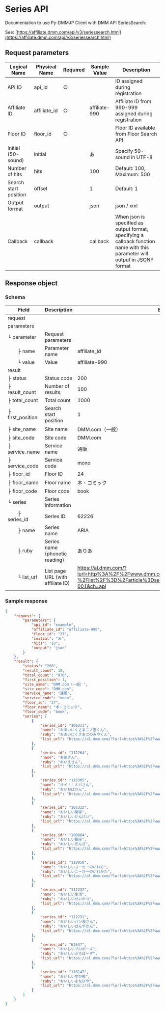 # Series API

Documentation to use Py-DMMJP Client with DMM API SeriesSearch:

See: [https://affiliate.dmm.com/api/v3/seriessearch.html](https://affiliate.dmm.com/api/v3/seriessearch.html)

## Request parameters

| Logical Name | Physical Name | Required | Sample Value | Description |
|--------------|---------------|----------|--------------|-------------|
| API ID | api_id | ○ | | ID assigned during registration |
| Affiliate ID | affiliate_id | ○ | affiliate-990 | Affiliate ID from 990-999 assigned during registration |
| Floor ID | floor_id | ○ | | Floor ID available from Floor Search API |
| Initial (50-sound) | initial | | あ | Specify 50-sound in UTF-8 |
| Number of hits | hits | | 100 | Default: 100, Maximum: 500 |
| Search start position | offset | | 1 | Default: 1 |
| Output format | output | | json | json / xml |
| Callback | callback | | callback | When json is specified as output format, specifying a callback function name with this parameter will output in JSONP format |

## Response object

### Schema

| Field | Description | Example |
|-------|-------------|---------|
| request |  |  |
| parameters |  |  |
| └ parameter | Request parameters |  |
| 　　├ name | Parameter name | affiliate_id |
| 　　└ value | Value | affiliate-990 |
| result |  |  |
| ├ status | Status code | 200 |
| ├ result_count | Number of results | 100 |
| ├ total_count | Total count | 1000 |
| ├ first_position | Search start position | 1 |
| ├ site_name | Site name | DMM.com（一般） |
| ├ site_code | Site code | DMM.com |
| ├ service_name | Service name | 通販 |
| ├ service_code | Service code | mono |
| ├ floor_id | Floor ID | 24 |
| ├ floor_name | Floor name | 本・コミック |
| ├ floor_code | Floor code | book |
| └ series | Series information |  |
| 　　├ series_id | Series ID | 62226 |
| 　　├ name | Series name | ARIA |
| 　　├ ruby | Series name (phonetic reading) | ありあ |
| 　　└ list_url | List page URL (with affiliate ID) | <https://al.dmm.com/?lurl=http%3A%2F%2Fwww.dmm.com%2Fmono%2Fbook%2F-%2Flist%2F%3D%2Farticle%3Dseries%2Fid%3D62226%2F&af_id=affiliate-001&ch=api> |

### Sample response

```json
{
    "request": {
        "parameters": {
            "api_id": "example",
            "affiliate_id": "affiliate-990",
            "floor_id": "27",
            "initial": "お",
            "hits": "10",
            "output": "json"
        }
    },
    "result": {
        "status": "200",
        "result_count": 10,
        "total_count": "970",
        "first_position": 1,
        "site_name": "DMM.com（一般）",
        "site_code": "DMM.com",
        "service_name": "通販",
        "service_code": "mono",
        "floor_id": "27",
        "floor_name": "本・コミック",
        "floor_code": "book",
        "series": [
            {
                "series_id": "105331",
                "name": "おあいにくさま二ノ宮くん",
                "ruby": "おあいにくさまにのみやくん",
                "list_url": "https://al.dmm.com/?lurl=https%3A%2F%2Fwww.dmm.com%2Fmono%2Fbook%2F-%2Flist%2F%3D%2Farticle%3Dseries%2Fid%3D105331%2F&af_id=affiliate-990&ch=api"
            },
            {
                "series_id": "112264",
                "name": "お家さん",
                "ruby": "おいえさん",
                "list_url": "https://al.dmm.com/?lurl=https%3A%2F%2Fwww.dmm.com%2Fmono%2Fbook%2F-%2Flist%2F%3D%2Farticle%3Dseries%2Fid%3D112264%2F&af_id=affiliate-990&ch=api"
            },
            {
                "series_id": "115305",
                "name": "オイ！！オバさん",
                "ruby": "おいおばさん",
                "list_url": "https://al.dmm.com/?lurl=https%3A%2F%2Fwww.dmm.com%2Fmono%2Fbook%2F-%2Flist%2F%3D%2Farticle%3Dseries%2Fid%3D115305%2F&af_id=affiliate-990&ch=api"
            },
            {
                "series_id": "105332",
                "name": "おいしい関係",
                "ruby": "おいしいかんけい",
                "list_url": "https://al.dmm.com/?lurl=https%3A%2F%2Fwww.dmm.com%2Fmono%2Fbook%2F-%2Flist%2F%3D%2Farticle%3Dseries%2Fid%3D105332%2F&af_id=affiliate-990&ch=api"
            },
            {
                "series_id": "100864",
                "name": "おいしい銀座",
                "ruby": "おいしいぎんざ",
                "list_url": "https://al.dmm.com/?lurl=https%3A%2F%2Fwww.dmm.com%2Fmono%2Fbook%2F-%2Flist%2F%3D%2Farticle%3Dseries%2Fid%3D100864%2F&af_id=affiliate-990&ch=api"
            },
            {
                "series_id": "110050",
                "name": "おいしいコーヒーのいれ方",
                "ruby": "おいしいこーひーのいれかた",
                "list_url": "https://al.dmm.com/?lurl=https%3A%2F%2Fwww.dmm.com%2Fmono%2Fbook%2F-%2Flist%2F%3D%2Farticle%3Dseries%2Fid%3D110050%2F&af_id=affiliate-990&ch=api"
            },
            {
                "series_id": "112232",
                "name": "おいしい生活",
                "ruby": "おいしいせいかつ",
                "list_url": "https://al.dmm.com/?lurl=https%3A%2F%2Fwww.dmm.com%2Fmono%2Fbook%2F-%2Flist%2F%3D%2Farticle%3Dseries%2Fid%3D112232%2F&af_id=affiliate-990&ch=api"
            },
            {
                "series_id": "112231",
                "name": "おいしいパン屋さん",
                "ruby": "おいしいぱんやさん",
                "list_url": "https://al.dmm.com/?lurl=https%3A%2F%2Fwww.dmm.com%2Fmono%2Fbook%2F-%2Flist%2F%3D%2Farticle%3Dseries%2Fid%3D112231%2F&af_id=affiliate-990&ch=api"
            },
            {
                "series_id": "62647",
                "name": "おいしいプロポーズ",
                "ruby": "おいしいぷろぽーず",
                "list_url": "https://al.dmm.com/?lurl=https%3A%2F%2Fwww.dmm.com%2Fmono%2Fbook%2F-%2Flist%2F%3D%2Farticle%3Dseries%2Fid%3D62647%2F&af_id=affiliate-990&ch=api"
            },
            {
                "series_id": "116147",
                "name": "おいしい学び夜",
                "ruby": "おいしいまなびや",
                "list_url": "https://al.dmm.com/?lurl=https%3A%2F%2Fwww.dmm.com%2Fmono%2Fbook%2F-%2Flist%2F%3D%2Farticle%3Dseries%2Fid%3D116147%2F&af_id=affiliate-990&ch=api"
            }
        ]
    }
}
```
